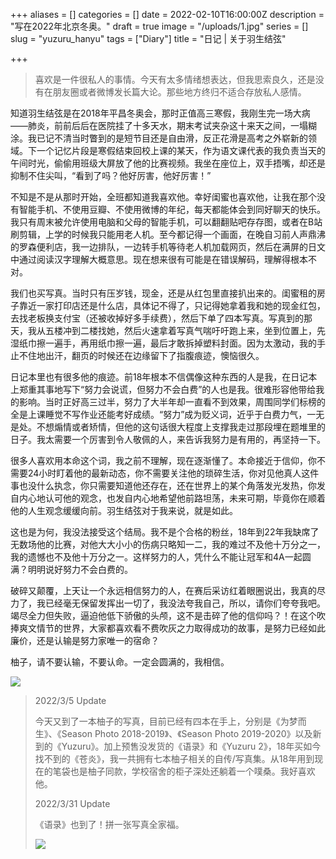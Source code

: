 +++
aliases = []
categories = []
date = 2022-02-10T16:00:00Z
description = "写在2022年北京冬奥。"
draft = true
image = "/uploads/1.jpg"
series = []
slug = "yuzuru_hanyu"
tags = ["Diary"]
title = "日记 | 关于羽生结弦"

+++
> 喜欢是一件很私人的事情。今天有太多情绪想表达，但我思索良久，还是没有在朋友圈或者微博发长篇大论。那些地方终归不适合存放私人感情。

知道羽生结弦是在2018年平昌冬奥会，那时正值高三寒假，我刚生完一场大病——肺炎，前前后后在医院挂了十多天水，期末考试夹杂这十来天之间，一塌糊涂。我已记不清当时瞥到的是短节目还是自由滑，反正花滑是高考之外崭新的领域。下一个记忆片段是寒假结束回校上课的某天，作为语文课代表的我负责当天的午间时光，偷偷用班级大屏放了他的比赛视频。我坐在座位上，双手捂嘴，却还是抑制不住尖叫，“看到了吗？他好厉害，他好厉害！”

不知是不是从那时开始，全班都知道我喜欢他。幸好闺蜜也喜欢他，让我在那个没有智能手机、不使用豆瓣、不使用微博的年纪，每天都能体会到同好聊天的快乐。我只有周末被允许使用电脑和父母的智能手机，可以翻翻贴吧存存图，或者在B站刷剪辑，上学的时候我只能用老人机。至今都记得一个画面，在晚自习前人声鼎沸的罗森便利店，我一边排队，一边转手机等待老人机加载网页，然后在满屏的日文中通过阅读汉字理解大概意思。现在想来很有可能是在错误解码，理解得根本不对。

我们也买写真。当时只有压岁钱，现金，还是从红包里直接扒出来的。闺蜜租的房子靠近一家打印店还是什么店，具体记不得了，只记得她拿着我和她的现金红包，去找老板换支付宝（还被收掉好多手续费），然后下单了四本写真。写真到的那天，我从五楼冲到二楼找她，然后火速拿着写真气喘吁吁跑上来，坐到位置上，先湿纸巾擦一遍手，再用纸巾擦一遍，最后才敢拆掉塑料封面。因为太激动，我的手止不住地出汗，翻页的时候还在边缘留下了指腹痕迹，懊恼很久。

日记本里也有很多他的痕迹。前18年根本不信偶像这种东西的人是我，在日记本上郑重其事地写下“努力会说谎，但努力不会白费”的人也是我。很难形容他带给我的影响。当时正好高三过半，努力了大半年却一直看不到效果，周围同学们标榜的全是上课睡觉不写作业还能考好成绩。“努力”成为贬义词，近乎于白费力气，一无是处。不想煽情或者矫情，但他的这句话很大程度上支撑我走过那段埋在题堆里的日子。我太需要一个厉害到令人敬佩的人，来告诉我努力是有用的，再坚持一下。

很多人喜欢用本命这个词，我之前不理解，现在逐渐懂了。本命接近于信仰，你不需要24小时盯着他的最新动态，你不需要关注他的琐碎生活，你对见他真人这件事也没什么执念，你只需要知道他还存在，还在世界上的某个角落发光发热，你发自内心地认可他的观念，也发自内心地希望他前路坦荡，未来可期，毕竟你在顺着他的人生观念缓缓向前。羽生结弦对于我来说，就是如此。

这也是为何，我没法接受这个结局。我不是个合格的粉丝，18年到22年我缺席了无数场他的比赛，对他大大小小的伤病只略知一二，我的难过不及他十万分之一，我的遗憾也不及他十万分之一。这样努力的人，凭什么不能让冠军和4A一起圆满？明明说好努力不会白费的。

破碎又颠覆，上天让一个永远相信努力的人，在赛后采访红着眼圈说出，我真的尽力了，我已经毫无保留发挥出一切了，我没法夸我自己，所以，请你们夸夸我吧。竭尽全力但失败，逼迫他低下骄傲的头颅，这不是击碎了他的信仰吗？！在这个吹捧爽文情节的世界，大家都喜欢看不费吹灰之力取得成功的故事，是努力已经如此廉价，还是认输是努力家唯一的宿命？

柚子，请不要认输，不要认命。一定会圆满的，我相信。

![](/uploads/2.jpg)

> 2022/3/5 Update
>
> 今天又到了一本柚子的写真，目前已经有四本在手上，分别是《为梦而生》、《Season Photo 2018-2019》、《Season Photo 2019-2020》以及新到的《Yuzuru》。加上预售没发货的《语录》和《Yuzuru 2》，18年买如今找不到的《苍炎》，我一共拥有七本柚子相关的自传/写真集。从18年用到现在的笔袋也是柚子同款，学校宿舍的柜子深处还躺着一个噗桑。我好喜欢他。
>
> 2022/3/31 Update
>
> 《语录》也到了！拼一张写真全家福。
>
> ![](/uploads/写真合集.jpg)